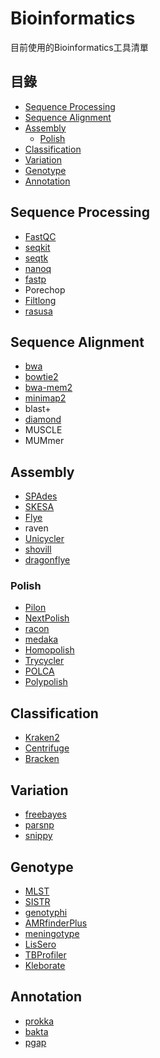 # Bioinformatics
目前使用的Bioinformatics工具清單

## 目錄
- [Sequence Processing](#sequence-processing)
- [Sequence Alignment](#sequence-slignment)
- [Assembly](#Assembly)
  - [Polish](#Polish)
- [Classification](#Classification)
- [Variation](#variation)
- [Genotype](#genotype)
- [Annotation](#annotation)

## Sequence Processing
* [FastQC](https://www.bioinformatics.babraham.ac.uk/projects/fastqc)
* [seqkit](https://bioinf.shenwei.me/seqkit/)
* [seqtk](https://github.com/lh3/seqtk)
* [nanoq](https://github.com/esteinig/nanoq)
* [fastp](https://github.com/OpenGene/fastp)
* Porechop
* [Filtlong](https://github.com/rrwick/Filtlong)
* [rasusa](https://github.com/mbhall88/rasusa)

## Sequence Alignment
* [bwa](https://github.com/lh3/bwa)
* [bowtie2](https://github.com/BenLangmead/bowtie2)
* [bwa-mem2](https://github.com/bwa-mem2/bwa-mem2)
* [minimap2](https://github.com/lh3/minimap2)
* blast+
* [diamond](https://github.com/bbuchfink/diamond)
* MUSCLE
* MUMmer

## Assembly
* [SPAdes](https://cab.spbu.ru/software/spades/)
* [SKESA](https://github.com/ncbi/SKESA)
* [Flye](https://github.com/fenderglass/Flye)
* raven
* [Unicycler](https://github.com/rrwick/Unicycler)
* [shovill](https://github.com/tseemann/shovill)
* [dragonflye](https://github.com/rpetit3/dragonflye)
### Polish
* [Pilon](https://github.com/broadinstitute/pilon)
* [NextPolish](https://github.com/Nextomics/NextPolish)
* [racon](https://github.com/lbcb-sci/racon)
* [medaka](https://github.com/nanoporetech/medaka)
* [Homopolish](https://github.com/ythuang0522/homopolish)
* [Trycycler](https://github.com/rrwick/Trycycler)
* [POLCA](https://github.com/alekseyzimin/masurca#polca)
* [Polypolish](https://github.com/rrwick/Polypolish)

## Classification
* [Kraken2](https://ccb.jhu.edu/software/kraken2/)
* [Centrifuge](https://ccb.jhu.edu/software/centrifuge/)
* [Bracken](https://ccb.jhu.edu/software/bracken/)

## Variation
* [freebayes](https://github.com/freebayes/freebayes)
* [parsnp](https://github.com/marbl/parsnp)
* [snippy](https://github.com/tseemann/snippy)

## Genotype
* [MLST](https://github.com/tseemann/mlst)
* [SISTR](https://github.com/phac-nml/sistr_cmd)
* [genotyphi](https://github.com/katholt/genotyphi)
* [AMRfinderPlus](https://github.com/ncbi/amr)
* [meningotype](https://github.com/MDU-PHL/meningotype)
* [LisSero](https://github.com/MDU-PHL/LisSero)
* [TBProfiler](https://github.com/jodyphelan/TBProfiler)
* [Kleborate](https://github.com/katholt/Kleborate)

## Annotation
* [prokka](https://github.com/tseemann/prokka)
* [bakta](https://github.com/oschwengers/bakta)
* [pgap](https://github.com/ncbi/pgap)
